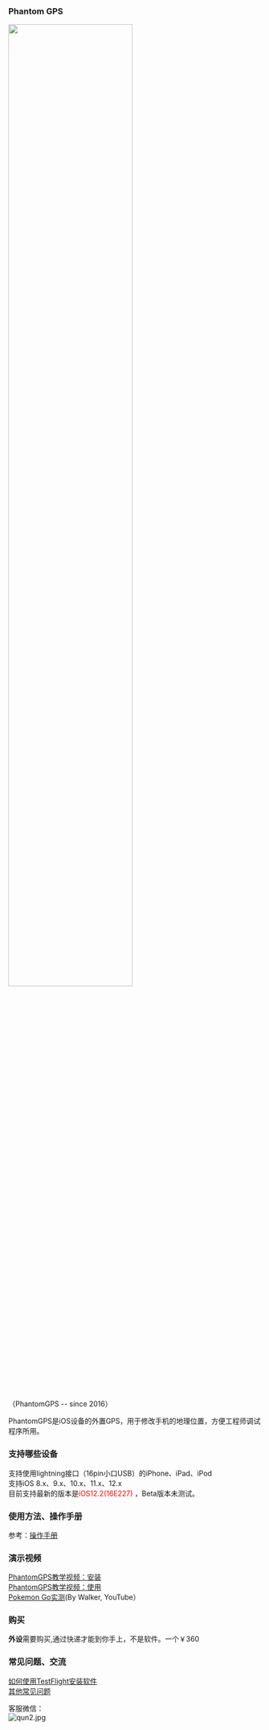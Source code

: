 ### Phantom GPS

<img src="https://upload-images.jianshu.io/upload_images/4572384-3031eed22db622ab.jpeg" width="70%"><br>
（PhantomGPS -- since 2016）

PhantomGPS是iOS设备的外置GPS，用于修改手机的地理位置，方便工程师调试程序所用。
### 支持哪些设备
支持使用lightning接口（16pin小口USB）的iPhone、iPad、iPod<br>
支持iOS 8.x、9.x、10.x、11.x、12.x<br>
目前支持最新的版本是<font  color="red">iOS12.2(16E227)</font>  ，Beta版本未测试。

### 使用方法、操作手册
参考：[操作手册](http://phantomgps.com/manual)  <br>

### 演示视频

[PhantomGPS教学视频：安装](http://player.youku.com/embed/XMzgyNTM5MTc2MA==)<br>
[PhantomGPS教学视频：使用](http://player.youku.com/embed/XMzgyNjIyODY5Mg==)<br>
[Pokemon Go实测](https://youtu.be/WFP0DbKKfWs)(By Walker, YouTube）<br>

### 购买
**外设**需要购买,通过快递才能到你手上，不是软件。一个￥360<br>


### 常见问题、交流
[如何使用TestFlight安装软件](https://jingyan.baidu.com/article/63f23628276e1d0209ab3d10.html)<br>
[其他常见问题](http://phantomgps.com/faq)

客服微信：<br>
![qun2.jpg](https://upload-images.jianshu.io/upload_images/285001-57e0816d5846dab7.png?imageMogr2/auto-orient/strip%7CimageView2/2/w/160)

